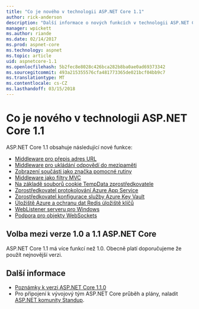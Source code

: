 ```yaml
---
title: "Co je nového v technologii ASP.NET Core 1.1"
author: rick-anderson
description: "Další informace o nových funkcích v technologii ASP.NET Core 1.1."
manager: wpickett
ms.author: riande
ms.date: 02/14/2017
ms.prod: aspnet-core
ms.technology: aspnet
ms.topic: article
uid: aspnetcore-1.1
ms.openlocfilehash: 5b2fec8e8028c426bca282b8ba0ae0ad69373342
ms.sourcegitcommit: 493a215355576cfa481773365de021bcf04bb9c7
ms.translationtype: MT
ms.contentlocale: cs-CZ
ms.lasthandoff: 03/15/2018
---
```

# <a name="whats-new-in-aspnet-core-11"></a>Co je nového v technologii ASP.NET Core 1.1

ASP.NET Core 1.1 obsahuje následující nové funkce:

- [Middleware pro přepis adres URL](xref:fundamentals/url-rewriting)
- [Middleware pro ukládání odpovědí do mezipaměti](xref:performance/caching/middleware)
- [Zobrazení součásti jako značka pomocné rutiny](xref:mvc/views/view-components#invoking-a-view-component-as-a-tag-helper)
- [Middleware jako filtry MVC](xref:mvc/controllers/filters#using-middleware-in-the-filter-pipeline)
- [Na základě souborů cookie TempData zprostředkovatele](xref:fundamentals/app-state#tempdata)
- [Zprostředkovatel protokolování Azure App Service](xref:fundamentals/logging/index#appservice)
- [Zprostředkovatel konfigurace služby Azure Key Vault](xref:security/key-vault-configuration)
- [Úložiště Azure a ochranu dat Redis úložiště klíčů](xref:security/data-protection/implementation/key-storage-providers#azure-and-redis)
- [WebListener serveru pro Windows](xref:fundamentals/servers/weblistener)
- [Podpora pro objekty WebSockets](xref:fundamentals/websockets)

## <a name="choosing-between-versions-10-and-11-of-aspnet-core"></a>Volba mezi verze 1.0 a 1.1 ASP.NET Core

ASP.NET Core 1.1 má více funkcí než 1.0. Obecně platí doporučujeme že použít nejnovější verzi.

## <a name="additional-information"></a>Další informace

- [Poznámky k verzi ASP.NET Core 1.1.0](https://github.com/aspnet/Home/releases/tag/1.1.0)
- Pro připojení k vývojový tým ASP.NET Core průběh a plány, naladit [ASP.NET komunity Standup](https://live.asp.net/).
